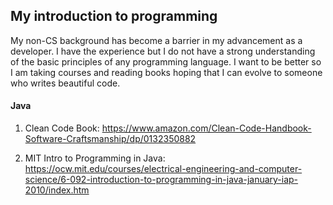 <h2> My introduction to programming </h2>

My non-CS background has become a barrier in my advancement as a developer. I have the experience but I do not have a strong understanding of the basic principles of any programming language. I want to be better so I am taking courses and reading books hoping that I can evolve to someone who writes beautiful code.

<h4> Java </h4> 

1. Clean Code Book: https://www.amazon.com/Clean-Code-Handbook-Software-Craftsmanship/dp/0132350882

2. MIT Intro to Programming in Java: https://ocw.mit.edu/courses/electrical-engineering-and-computer-science/6-092-introduction-to-programming-in-java-january-iap-2010/index.htm
